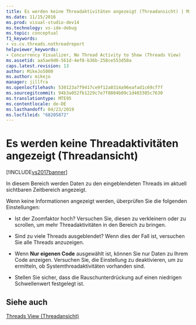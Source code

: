 ```yaml
---
title: Es werden keine Threadaktivitäten angezeigt (Threadansicht) | Microsoft-Dokumentation
ms.date: 11/15/2016
ms.prod: visual-studio-dev14
ms.technology: vs-ide-debug
ms.topic: conceptual
f1_keywords:
- vs.cv.threads.nothreadreport
helpviewer_keywords:
- Concurrency Visualizer, No Thread Activity to Show (Threads View)
ms.assetid: aa5ae9d0-561d-4ef8-b36b-258ce553d50a
caps.latest.revision: 13
author: MikeJo5000
ms.author: mikejo
manager: jillfra
ms.openlocfilehash: 530123a7f9417ce9f12a0314a96eafad1c69cf7f
ms.sourcegitcommit: 94b3a052fb1229c7e7f8804b09c1d403385c7630
ms.translationtype: MTE95
ms.contentlocale: de-DE
ms.lasthandoff: 04/23/2019
ms.locfileid: "68205872"
---
```

# <a name="no-thread-activity-to-show-threads-view"></a>Es werden keine Threadaktivitäten angezeigt (Threadansicht)
[!INCLUDE[vs2017banner](../includes/vs2017banner.md)]

In diesem Bereich werden Daten zu den eingeblendeten Threads im aktuell sichtbaren Zeitbereich angezeigt.  
  
 Wenn keine Informationen angezeigt werden, überprüfen Sie die folgenden Einstellungen:  
  
- Ist der Zoomfaktor hoch? Versuchen Sie, diesen zu verkleinern oder zu scrollen, um mehr Threadaktivitäten in den Bereich zu bringen.  
  
- Sind zu viele Threads ausgeblendet? Wenn dies der Fall ist, versuchen Sie alle Threads anzuzeigen.  
  
- Wenn **Nur eigenen Code** ausgewählt ist, können Sie nur Daten zu Ihrem Code anzeigen. Versuchen Sie, die Einstellung zu deaktivieren, um zu ermitteln, ob Systemthreadaktivitäten vorhanden sind.  
  
- Stellen Sie sicher, dass die Rauschunterdrückung auf einen niedrigen Schwellenwert festgelegt ist.  
  
## <a name="see-also"></a>Siehe auch  
 [Threads View (Threadansicht)](../profiling/threads-view-parallel-performance.md)
